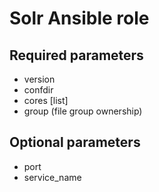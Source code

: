 # Solr Ansible role

## Required parameters

* version
* confdir
* cores [list]
* group (file group ownership)

## Optional parameters

* port
* service_name


